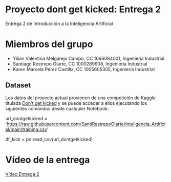 # Proyecto dont get kicked: Entrega 2
Entrega 2 de Introducción a la Inteligencia Artificial

# Miembros del grupo
- Yilian Valentina Melgarejo Campo, CC 1066084001, Ingeniería Industrial
- Santiago Restrepo Olarte, CC 1000289908, Ingeniería Industrial
- Karen Marcela Pérez Castilla, CC 1005605305, Ingeniería Industrial


## Dataset
Los datos del proyecto actual provienen de una competición de Kaggle titulada [Don't get kicked](https://www.kaggle.com/competitions/DontGetKicked/overview) y se puede acceder a ellos ejecutando los siguientes comandos desde cualquier Notebook:

url_dontgetkicked = 'https://raw.githubusercontent.com/SantiRestrepoOlarte/Inteligencia_Artificial/main/training.csv'

df_kick = pd.read_csv(url_dontgetkicked)

# Vídeo de la entrega
 [Vídeo Entrega 2](https://www.youtube.com/watch?v=hI1qfn-OvdA)
